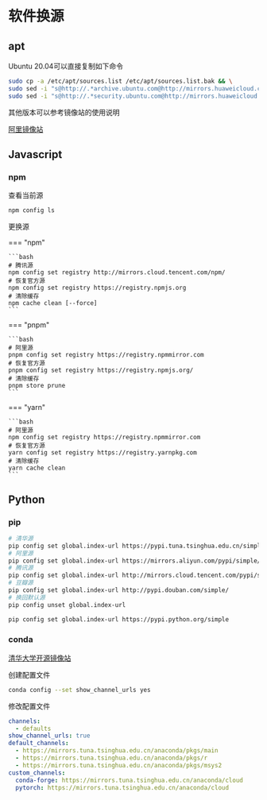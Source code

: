 # 软件换源

## apt

Ubuntu 20.04可以直接复制如下命令

```bash
sudo cp -a /etc/apt/sources.list /etc/apt/sources.list.bak && \
sudo sed -i "s@http://.*archive.ubuntu.com@http://mirrors.huaweicloud.com@g" /etc/apt/sources.list && \
sudo sed -i "s@http://.*security.ubuntu.com@http://mirrors.huaweicloud.com@g" /etc/apt/sources.list
```
其他版本可以参考镜像站的使用说明

[阿里镜像站](https://developer.aliyun.com/mirror/ubuntu)

## Javascript

### npm

查看当前源

```bash
npm config ls
```

更换源


=== "npm"

    ```bash
    # 腾讯源
    npm config set registry http://mirrors.cloud.tencent.com/npm/
    # 恢复官方源
    npm config set registry https://registry.npmjs.org
    # 清除缓存
    npm cache clean [--force]
    ```

=== "pnpm"

    ```bash
    # 阿里源
    pnpm config set registry https://registry.npmmirror.com
    # 恢复官方源
    pnpm config set registry https://registry.npmjs.org/
    # 清除缓存
    pnpm store prune
    ```

=== "yarn"

    ```bash
    # 阿里源
    npm config set registry https://registry.npmmirror.com
    # 恢复官方源
    yarn config set registry https://registry.yarnpkg.com
    # 清除缓存
    yarn cache clean
    ```

## Python

### pip

```bash
# 清华源
pip config set global.index-url https://pypi.tuna.tsinghua.edu.cn/simple
# 阿里源
pip config set global.index-url https://mirrors.aliyun.com/pypi/simple/
# 腾讯源
pip config set global.index-url http://mirrors.cloud.tencent.com/pypi/simple
# 豆瓣源
pip config set global.index-url http://pypi.douban.com/simple/
# 换回默认源
pip config unset global.index-url

pip config set global.index-url https://pypi.python.org/simple
```
### conda

[清华大学开源镜像站](https://mirrors.tuna.tsinghua.edu.cn/help/anaconda/)

创建配置文件

```bash
conda config --set show_channel_urls yes
```

修改配置文件

```yaml
channels:
  - defaults
show_channel_urls: true
default_channels:
  - https://mirrors.tuna.tsinghua.edu.cn/anaconda/pkgs/main
  - https://mirrors.tuna.tsinghua.edu.cn/anaconda/pkgs/r
  - https://mirrors.tuna.tsinghua.edu.cn/anaconda/pkgs/msys2
custom_channels:
  conda-forge: https://mirrors.tuna.tsinghua.edu.cn/anaconda/cloud
  pytorch: https://mirrors.tuna.tsinghua.edu.cn/anaconda/cloud
```
